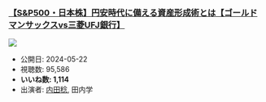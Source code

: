 ### [【S&P500・日本株】円安時代に備える資産形成術とは【ゴールドマンサックスvs三菱UFJ銀行】](https://www.youtube.com/watch?v=nF6-5DJuWSg)
[![](https://img.youtube.com/vi/nF6-5DJuWSg/sddefault.jpg)](https://www.youtube.com/watch?v=nF6-5DJuWSg)
-   公開日: 2024-05-22
-   視聴数: 95,586
-   **いいね数: 1,114**
-   出演者: [内田稔](/rehacq_fan/people/内田稔 "wikilink"), 田内学

